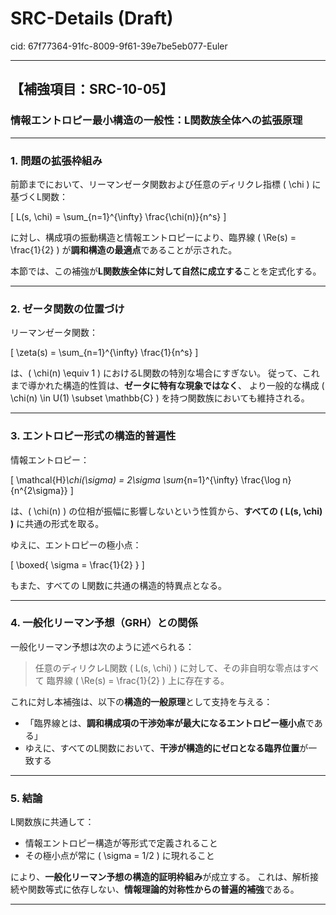 # SRC-Details (Draft)

cid: 67f77364-91fc-8009-9f61-39e7be5eb077-Euler

---

## 【補強項目：SRC-10-05】

### 情報エントロピー最小構造の一般性：L関数族全体への拡張原理

---

### 1. 問題の拡張枠組み

前節までにおいて、リーマンゼータ関数および任意のディリクレ指標 \( \chi \) に基づくL関数：

\[
L(s, \chi) = \sum_{n=1}^{\infty} \frac{\chi(n)}{n^s}
\]

に対し、構成項の振動構造と情報エントロピーにより、臨界線 \( \Re(s) = \frac{1}{2} \) が**調和構造の最適点**であることが示された。

本節では、この補強が**L関数族全体に対して自然に成立する**ことを定式化する。

---

### 2. ゼータ関数の位置づけ

リーマンゼータ関数：

\[
\zeta(s) = \sum_{n=1}^{\infty} \frac{1}{n^s}
\]

は、\( \chi(n) \equiv 1 \) におけるL関数の特別な場合にすぎない。
従って、これまで導かれた構造的性質は、**ゼータに特有な現象ではなく**、
より一般的な構成 \( \chi(n) \in U(1) \subset \mathbb{C} \) を持つ関数族においても維持される。

---

### 3. エントロピー形式の構造的普遍性

情報エントロピー：

\[
\mathcal{H}_\chi(\sigma) = 2\sigma \sum_{n=1}^{\infty} \frac{\log n}{n^{2\sigma}}
\]

は、\( \chi(n) \) の位相が振幅に影響しないという性質から、**すべての \( L(s, \chi) \)** に共通の形式を取る。

ゆえに、エントロピーの極小点：

\[
\boxed{ \sigma = \frac{1}{2} }
\]

もまた、すべての L関数に共通の構造的特異点となる。

---

### 4. 一般化リーマン予想（GRH）との関係

一般化リーマン予想は次のように述べられる：

> 任意のディリクレL関数 \( L(s, \chi) \) に対して、その非自明な零点はすべて
> 臨界線 \( \Re(s) = \frac{1}{2} \) 上に存在する。

これに対し本補強は、以下の**構造的一般原理**として支持を与える：

- 「臨界線とは、**調和構成項の干渉効率が最大になるエントロピー極小点**である」
- ゆえに、すべてのL関数において、**干渉が構造的にゼロとなる臨界位置**が一致する

---

### 5. 結論

L関数族に共通して：

- 情報エントロピー構造が等形式で定義されること
- その極小点が常に \( \sigma = 1/2 \) に現れること

により、**一般化リーマン予想の構造的証明枠組み**が成立する。
これは、解析接続や関数等式に依存しない、**情報理論的対称性からの普遍的補強**である。

---
